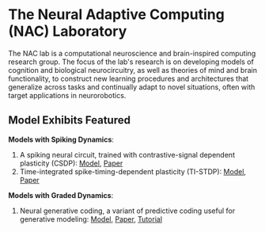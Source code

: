 # The Neural Adaptive Computing (NAC) Laboratory

The NAC lab is a computational neuroscience and brain-inspired computing research 
group. The focus of the lab's research is on developing models of cognition and biological neurocircuitry, as well as theories of mind and brain functionality, to construct new learning procedures and architectures that generalize across tasks and continually adapt to novel situations, often with target applications in neurorobotics.

## Model Exhibits Featured
<b>Models with Spiking Dynamics</b>:<br>
1. A spiking neural circuit, trained with contrastive-signal dependent plasticity (CSDP):
   <a href="https://github.com/NACLab/ngc-museum/tree/main/exhibitors/nac_lab/csdp_snn">Model</a>, <a href="https://www.science.org/doi/10.1126/sciadv.adn6076">Paper</a>
2. Time-integrated spike-timing-dependent plasticity (TI-STDP):
   <a href="">Model</a>, <a href="https://arxiv.org/abs/2407.10028">Paper</a>

<b>Models with Graded Dynamics</b>:<br>
1. Neural generative coding, a variant of predictive coding useful for generative modeling: 
   <a href="">Model</a>, <a href="https://www.nature.com/articles/s41467-022-29632-7">Paper</a>, <a href="">Tutorial</a>


